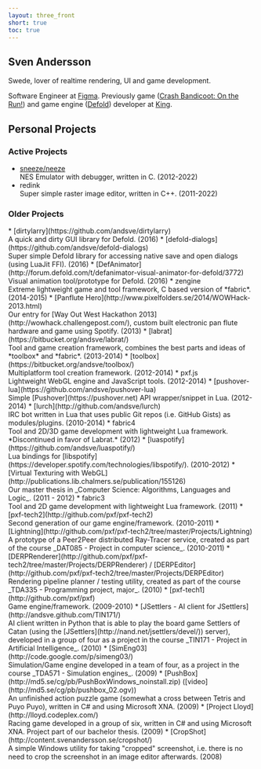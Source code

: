 ```yaml
---
layout: three_front
short: true
toc: true
---
```

## Sven Andersson
Swede, lover of realtime rendering, UI and game development.

Software Engineer at [Figma](https://www.figma.com/). Previously game ([Crash Bandicoot: On the Run!](https://www.king.com/game/crashontherun)) and game engine ([Defold](http://www.defold.com/)) developer at [King](https://king.com).

## Personal Projects

### Active Projects
* [sneeze/neeze](https://github.com/andsve/neeze/)<br>NES Emulator with debugger, written in C. (2012-2022)
* redink<br>Super simple raster image editor, written in C++. (2011-2022)

<h3 class="dimmed">Older Projects</h3>
* [dirtylarry](https://github.com/andsve/dirtylarry)<br>A quick and dirty GUI library for Defold. (2016)
* [defold-dialogs](https://github.com/andsve/defold-dialogs)<br>Super simple Defold library for accessing native save and open dialogs (using LuaJit FFI). (2016)
* [DefAnimator](http://forum.defold.com/t/defanimator-visual-animator-for-defold/3772)<br>Visual animation tool/prototype for Defold. (2016)
* zengine<br>Extreme lightweight game and tool framework, C based version of *fabric*. (2014-2015)
* [Panflute Hero](http://www.pixelfolders.se/2014/WOWHack-2013.html)<br>Our entry for [Way Out West Hackathon 2013](http://wowhack.challengepost.com/), custom built electronic pan flute hardware and game using Spotify. (2013)
* [labrat](https://bitbucket.org/andsve/labrat/)<br>Tool and game creation framework, combines the best parts and ideas of *toolbox* and *fabric*. (2013-2014)
* [toolbox](https://bitbucket.org/andsve/toolbox/)<br>Multiplatform tool creation framework. (2012-2014)
* pxf.js<br>Lightweight WebGL engine and JavaScript tools. (2012-2014)
* [pushover-lua](https://github.com/andsve/pushover-lua)<br>Simple [Pushover](https://pushover.net) API wrapper/snippet in Lua. (2012-2014)
* [lurch](http://github.com/andsve/lurch)<br>IRC bot written in Lua that uses public Git repos (i.e. GitHub Gists) as modules/plugins. (2010-2014)
* fabric4<br>Tool and 2D/3D game development with lightweight Lua framework. *Discontinued in favor of Labrat.* (2012)
* [luaspotify](https://github.com/andsve/luaspotify/)<br>Lua bindings for [libspotify](https://developer.spotify.com/technologies/libspotify/). (2010-2012)
* [Virtual Texturing with WebGL](http://publications.lib.chalmers.se/publication/155126)<br>Our master thesis in _Computer Science: Algorithms, Languages and Logic_. (2011 - 2012)
* fabric3<br>Tool and 2D game development with lightweight Lua framework. (2011)
* [pxf-tech2](http://github.com/pxf/pxf-tech2)<br>Second generation of our game engine/framework. (2010-2011)
* [Lightning](http://github.com/pxf/pxf-tech2/tree/master/Projects/Lightning)<br>A prototype of a Peer2Peer distributed Ray-Tracer service, created as part of the course _DAT085 - Project in computer science_. (2010-2011)
* [DERPRenderer](http://github.com/pxf/pxf-tech2/tree/master/Projects/DERPRenderer) / [DERPEditor](http://github.com/pxf/pxf-tech2/tree/master/Projects/DERPEditor)<br>Rendering pipeline planner / testing utility, created as part of the course _TDA335 - Programming project, major_. (2010)
* [pxf-tech1](http://github.com/pxf/pxf)<br>Game engine/framework. (2009-2010)
* [JSettlers - AI client for JSettlers](http://andsve.github.com/TIN171/)<br>AI client written in Python that is able to play the board game Settlers of Catan (using the [JSettlers](http://nand.net/jsettlers/devel/)) server), developed in a group of four as a project in the course _TIN171 - Project in Artificial Intelligence_. (2010)
* [SimEng03](http://code.google.com/p/simeng03/)<br>Simulation/Game engine developed in a team of four, as a project in the course _TDA571 - Simulation engines_. (2009)
* [PushBox](http://md5.se/cg/pb/PushBoxWindows_noinstall.zip) ([video](http://md5.se/cg/pb/pushbox_02.ogv))<br>An unfinished action puzzle game (somewhat a cross between Tetris and Puyo Puyo), written in C# and using Microsoft XNA. (2009)
* [Project Lloyd](http://lloyd.codeplex.com/)<br>Racing game developed in a group of six, written in C# and using Microsoft XNA. Project part of our bachelor thesis. (2009)
* [CropShot](http://content.svenandersson.se/cropshot/)<br>A simple Windows utility for taking "cropped" screenshot, i.e. there is no need to crop the screenshot in an image editor afterwards. (2008)
